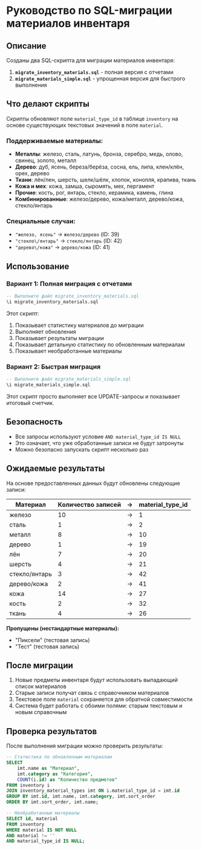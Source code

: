 # Руководство по SQL-миграции материалов инвентаря

## Описание

Созданы два SQL-скрипта для миграции материалов инвентаря:

1. **`migrate_inventory_materials.sql`** - полная версия с отчетами
2. **`migrate_materials_simple.sql`** - упрощенная версия для быстрого выполнения

## Что делают скрипты

Скрипты обновляют поле `material_type_id` в таблице `inventory` на основе существующих текстовых значений в поле `material`.

### Поддерживаемые материалы:

- **Металлы**: железо, сталь, латунь, бронза, серебро, медь, олово, свинец, золото, металл
- **Дерево**: дуб, ясень, береза/берёза, сосна, ель, липа, клен/клён, орех, дерево
- **Ткани**: лён/лен, шерсть, шелк/шёлк, хлопок, конопля, крапива, ткань
- **Кожа и мех**: кожа, замша, сыромять, мех, пергамент
- **Прочие**: кость, рог, янтарь, стекло, керамика, камень, глина
- **Комбинированные**: железо/дерево, кожа/металл, дерево/кожа, стекло/янтарь

### Специальные случаи:
- `"железо, ясень"` → `железо/дерево` (ID: 39)
- `"стекло\/янтарь"` → `стекло/янтарь` (ID: 42)
- `"дерево\/кожа"` → `дерево/кожа` (ID: 41)

## Использование

### Вариант 1: Полная миграция с отчетами

```sql
-- Выполните файл migrate_inventory_materials.sql
\i migrate_inventory_materials.sql
```

Этот скрипт:
1. Показывает статистику материалов до миграции
2. Выполняет обновления
3. Показывает результаты миграции
4. Показывает детальную статистику по обновленным материалам
5. Показывает необработанные материалы

### Вариант 2: Быстрая миграция

```sql
-- Выполните файл migrate_materials_simple.sql
\i migrate_materials_simple.sql
```

Этот скрипт просто выполняет все UPDATE-запросы и показывает итоговый счетчик.

## Безопасность

- Все запросы используют условие `AND material_type_id IS NULL`
- Это означает, что уже обработанные записи не будут затронуты
- Можно безопасно запускать скрипт несколько раз

## Ожидаемые результаты

На основе предоставленных данных будут обновлены следующие записи:

| Материал | Количество записей | → | material_type_id |
|----------|-------------------|---|------------------|
| железо | 10 | → | 1 |
| сталь | 1 | → | 2 |
| металл | 8 | → | 10 |
| дерево | 1 | → | 19 |
| лён | 7 | → | 20 |
| шерсть | 4 | → | 21 |
| стекло/янтарь | 3 | → | 42 |
| дерево/кожа | 2 | → | 41 |
| кожа | 14 | → | 27 |
| кость | 2 | → | 32 |
| ткань | 4 | → | 26 |

**Пропущены (нестандартные материалы):**
- "Пиксели" (тестовая запись)
- "Тест" (тестовая запись)

## После миграции

1. Новые предметы инвентаря будут использовать выпадающий список материалов
2. Старые записи получат связь с справочником материалов
3. Текстовое поле `material` сохраняется для обратной совместимости
4. Система будет работать с обоими полями: старым текстовым и новым справочным

## Проверка результатов

После выполнения миграции можно проверить результаты:

```sql
-- Статистика по обновленным материалам
SELECT 
    imt.name as "Материал",
    imt.category as "Категория",
    COUNT(i.id) as "Количество предметов"
FROM inventory i
JOIN inventory_material_types imt ON i.material_type_id = imt.id
GROUP BY imt.id, imt.name, imt.category, imt.sort_order
ORDER BY imt.sort_order, imt.name;

-- Необработанные материалы
SELECT id, material 
FROM inventory 
WHERE material IS NOT NULL 
AND material != ''
AND material_type_id IS NULL;
```